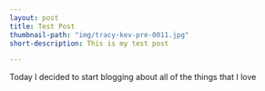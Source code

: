 ```yaml
---
layout: post
title: Test Post
thumbnail-path: "img/tracy-kev-pre-0011.jpg"
short-description: This is my test post

---
```




Today I decided to start blogging about all of the things that I love

